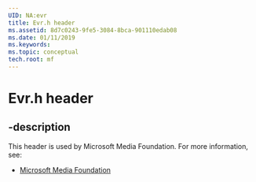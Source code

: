 ```yaml
---
UID: NA:evr
title: Evr.h header
ms.assetid: 8d7c0243-9fe5-3084-8bca-901110edab08
ms.date: 01/11/2019
ms.keywords: 
ms.topic: conceptual
tech.root: mf
---
```


# Evr.h header


## -description


This header is used by Microsoft Media Foundation. For more information, see:

- [Microsoft Media Foundation](../_mf/index.md)

